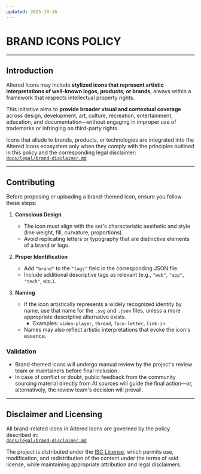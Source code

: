 ```yaml
---
updated: 2025-10-16
---
```


# BRAND ICONS POLICY

---

## Introduction  
Altered Icons may include **stylized icons that represent artistic interpretations of well-known logos, products, or brands**, always within a framework that respects intellectual property rights.

This initiative aims to **provide broader visual and contextual coverage** across design, development, art, culture, recreation, entertainment, education, and documentation—without engaging in improper use of trademarks or infringing on third-party rights.

Icons that allude to brands, products, or technologies are integrated into the Altered Icons ecosystem only when they comply with the principles outlined in this policy and the corresponding legal disclaimer:  
[`docs/legal/brand-disclaimer.md`](docs/legal/brand-disclaimer.md)

---

## Contributing

Before proposing or uploading a brand-themed icon, ensure you follow these steps:

1. **Conscious Design**  
   - The icon must align with the set's characteristic aesthetic and style (line weight, fill, curvature, proportions).  
   - Avoid replicating letters or typography that are distinctive elements of a brand or logo.

2. **Proper Identification**  
   - Add `"brand"` to the `"tags"` field in the corresponding JSON file.  
   - Include additional descriptive tags as relevant (e.g., `"web"`, `"app"`, `"tech"`, etc.).

3. **Naming**  
   - If the icon artistically represents a widely recognized identity by name, use that name for the `.svg` and `.json` files, unless a more appropriate descriptive alternative exists.  
     - Examples: `video-player`, `thread`, `face-letter`, `link-in`.  
   - Names may also reflect artistic interpretations that evoke the icon's essence.

<!--
4. **Documentation**  
   - Register the icon in `/docs/brands/registry.json` with its name, style, and source of inspiration.  
   - If the icon is based on a new brand not yet registered, open a *pull request* for its inclusion in the registry.  
-->

### Validation
   - Brand-themed icons will undergo manual review by the project's review team or maintainers before final inclusion.  
   - In case of conflict or doubt, public feedback from the community sourcing material directly from AI sources will guide the final action—or, alternatively, the review team's decision will prevail.

---

## Disclaimer and Licensing  
All brand-related icons in Altered Icons are governed by the policy described in:  
[`docs/legal/brand-disclaimer.md`](docs/legal/brand-disclaimer.md)

The project is distributed under the [ISC License](https://spdx.org/licenses/ISC.html), which permits use, modification, and redistribution of the content under the terms of said license, while maintaining appropriate attribution and legal disclaimers.
